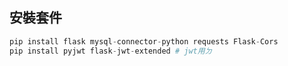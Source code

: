 ## 安裝套件
```python
pip install flask mysql-connector-python requests Flask-Cors
pip install pyjwt flask-jwt-extended # jwt用ㄉ
```
